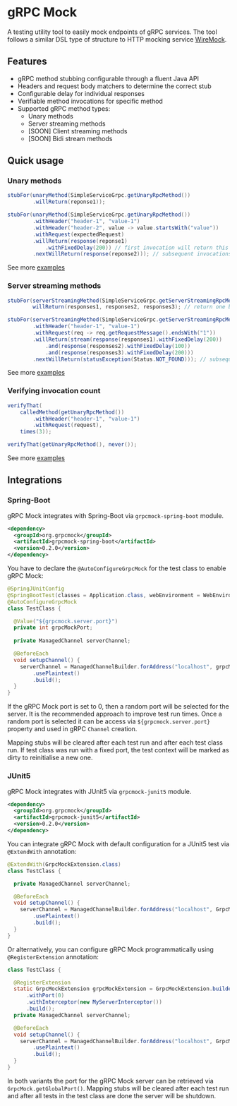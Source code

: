 # gRPC Mock
A testing utility tool to easily mock endpoints of gRPC services. 
The tool follows a similar DSL type of structure to HTTP mocking service [WireMock](https://github.com/tomakehurst/wiremock).

## Features

 - gRPC method stubbing configurable through a fluent Java API
 - Headers and request body matchers to determine the correct stub
 - Configurable delay for individual responses
 - Verifiable method invocations for specific method
 - Supported gRPC method types:
    - Unary methods
    - Server streaming methods
    - [SOON] Client streaming methods
    - [SOON] Bidi stream methods
    
## Quick usage

### Unary methods

```java
stubFor(unaryMethod(SimpleServiceGrpc.getUnaryRpcMethod())
        .willReturn(reponse1));

stubFor(unaryMethod(SimpleServiceGrpc.getUnaryRpcMethod())
        .withHeader("header-1", "value-1")
        .withHeader("header-2", value -> value.startsWith("value"))
        .withRequest(expectedRequest)
        .willReturn(response(reponse1)
            .withFixedDelay(200)) // first invocation will return this response after 200 ms
        .nextWillReturn(response(reponse2))); // subsequent invocations will return this response
```

See more [examples](grpcmock-core/src/test/java/org/grpcmock/GrpcMockUnaryMethodTest.java)

### Server streaming methods

```java
stubFor(serverStreamingMethod(SimpleServiceGrpc.getServerStreamingRpcMethod())
        willReturn(responses1, responses2, responses3); // return one by one with no delay

stubFor(serverStreamingMethod(SimpleServiceGrpc.getServerStreamingRpcMethod())
        .withHeader("header-1", "value-1")
        .withRequest(req -> req.getRequestMessage().endsWith("1"))
        .willReturn(stream(response(responses1).withFixedDelay(200))
            .and(response(responses2).withFixedDelay(100))
            .and(response(responses3).withFixedDelay(200)))
        .nextWillReturn(statusException(Status.NOT_FOUND))); // subsequent invocations will return status exception
```

See more [examples](grpcmock-core/src/test/java/org/grpcmock/GrpcMockServerStreamingMethodTest.java)

### Verifying invocation count

```java
verifyThat(
    calledMethod(getUnaryRpcMethod())
        .withHeader("header-1", "value-1")
        .withRequest(request),
    times(3));

verifyThat(getUnaryRpcMethod(), never());
```

See more [examples](grpcmock-core/src/test/java/org/grpcmock/GrpcMockVerifyTest.java)

## Integrations

### Spring-Boot

gRPC Mock integrates with Spring-Boot via `grpcmock-spring-boot` module. 

```xml
<dependency>
  <groupId>org.grpcmock</groupId>
  <artifactId>grpcmock-spring-boot</artifactId>
  <version>0.2.0</version>
</dependency>
```

You have to declare the `@AutoConfigureGrpcMock` for the test class to enable gRPC Mock:

```java
@SpringJUnitConfig
@SpringBootTest(classes = Application.class, webEnvironment = WebEnvironment.NONE)
@AutoConfigureGrpcMock
class TestClass {

  @Value("${grpcmock.server.port}")
  private int grpcMockPort;
    
  private ManagedChannel serverChannel;

  @BeforeEach
  void setupChannel() {
    serverChannel = ManagedChannelBuilder.forAddress("localhost", grpcMockPort)
        .usePlaintext()
        .build();
  }
}
```

If the gRPC Mock port is set to 0, then a random port will be selected for the server. 
It is the recommended approach to improve test run times. 
Once a random port is selected it can be access via `${grpcmock.server.port}` property and used in gRPC `Channel` creation.

Mapping stubs will be cleared after each test run and after each test class run. 
If test class was run with a fixed port, the test context will be marked as dirty to reinitialise a new one.

### JUnit5

gRPC Mock integrates with JUnit5 via `grpcmock-junit5` module.

```xml
<dependency>
  <groupId>org.grpcmock</groupId>
  <artifactId>grpcmock-junit5</artifactId>
  <version>0.2.0</version>
</dependency>
```

You can integrate gRPC Mock with default configuration for a JUnit5 test via `@ExtendWith` annotation:

```java
@ExtendWith(GrpcMockExtension.class)
class TestClass {

  private ManagedChannel serverChannel;

  @BeforeEach
  void setupChannel() {
    serverChannel = ManagedChannelBuilder.forAddress("localhost", GrpcMock.getGlobalPort())
        .usePlaintext()
        .build();
  }
}
```

Or alternatively, you can configure gRPC Mock programmatically using `@RegisterExtension` annotation:

```java
class TestClass {

  @RegisterExtension
  static GrpcMockExtension grpcMockExtension = GrpcMockExtension.builder()
      .withPort(0)
      .withInterceptor(new MyServerInterceptor())
      .build();
  private ManagedChannel serverChannel;

  @BeforeEach
  void setupChannel() {
    serverChannel = ManagedChannelBuilder.forAddress("localhost", GrpcMock.getGlobalPort())
        .usePlaintext()
        .build();
  }
}
```

In both variants the port for the gRPC Mock server can be retrieved via `GrpcMock.getGlobalPort()`. 
Mapping stubs will be cleared after each test run and 
after all tests in the test class are done the server will be shutdown.